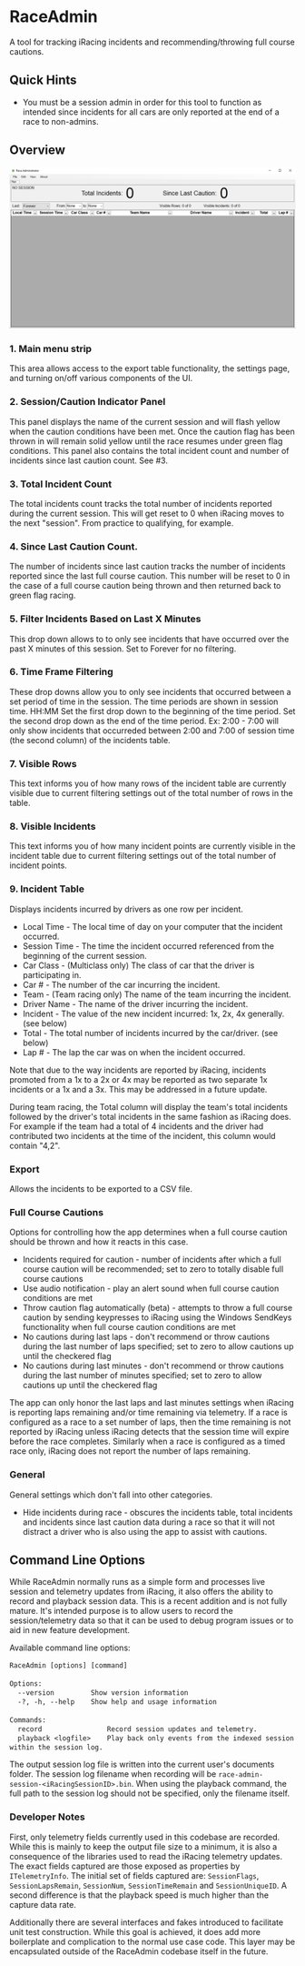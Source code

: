 # RaceAdmin
A tool for tracking iRacing incidents and recommending/throwing full course cautions.

## Quick Hints
* You must be a session admin in order for this tool to function as intended since incidents for all
cars are only reported at the end of a race to non-admins.

## Overview

![race admin screenshot](/images/race-admin.png)

### 1. Main menu strip
This area allows access to the export table functionality, the settings page, and turning on/off various components of the UI.

### 2. Session/Caution Indicator Panel
This panel displays the name of the current session and will flash yellow when the caution conditions
have been met. Once the caution flag has been thrown in will remain solid yellow until the race resumes
under green flag conditions.
This panel also contains the total incident count and number of incidents since last caution count. See #3.

### 3. Total Incident Count
The total incidents count tracks the total number of incidents reported during the current session.
This will get reset to 0 when iRacing moves to the next "session". From practice to qualifying, for example.

### 4. Since Last Caution Count.
The number of incidents since last caution tracks the number of incidents reported since the last full course caution.
This number will be reset to 0 in the case of a full course caution being thrown and then returned back to green flag racing.

### 5. Filter Incidents Based on Last X Minutes
This drop down allows to to only see incidents that have occurred over the past X minutes of this session. Set to Forever for no filtering.

### 6. Time Frame Filtering
These drop downs allow you to only see incidents that occurred between a set period of time in the session.
The time periods are shown in session time. HH:MM
Set the first drop down to the beginning of the time period. Set the second drop down as the end of the time period.
Ex: 2:00 - 7:00 will only show incidents that occurreded between 2:00 and 7:00 of session time (the second column) of the incidents table.

### 7. Visible Rows	
This text informs you of how many rows of the incident table are currently visible due to current filtering settings out of the total number of rows in the table.

### 8. Visible Incidents
This text informs you of how many incident points are currently visible in the incident table due to current filtering settings out of the total number of incident points.

### 9. Incident Table
Displays incidents incurred by drivers as one row per incident.
* Local Time - The local time of day on your computer that the incident occurred.
* Session Time - The time the incident occurred referenced from the beginning of the current session.
* Car Class - (Multiclass only) The class of car that the driver is participating in.
* Car # - The number of the car incurring the incident.
* Team - (Team racing only) The name of the team incurring the incident.
* Driver Name - The name of the driver incurring the incident.
* Incident - The value of the new incident incurred: 1x, 2x, 4x generally. (see below)
* Total - The total number of incidents incurred by the car/driver. (see below)
* Lap # - The lap the car was on when the incident occurred.

Note that due to the way incidents are reported by iRacing, incidents promoted from a 1x to
a 2x or 4x may be reported as two separate 1x incidents or a 1x and a 3x. This may be addressed
in a future update.

During team racing, the Total column will display the team's total incidents followed by the 
driver's total incidents in the same fashion as iRacing does. For example if the team had a total
of 4 incidents and the driver had contributed two incidents at the time of the incident, this 
column would contain "4,2".

### Export
Allows the incidents to be exported to a CSV file.

### Full Course Cautions
Options for controlling how the app determines when a full course caution should be thrown and
how it reacts in this case.

* Incidents required for caution - number of incidents after which a full course caution will be recommended; set to zero to totally disable full course cautions
* Use audio notification - play an alert sound when full course caution conditions are met
* Throw caution flag automatically (beta) - attempts to throw a full course caution by sending keypresses to iRacing using the Windows SendKeys functionality when full course caution conditions are met
* No cautions during last laps - don't recommend or throw cautions during the last number of laps specified; set to zero to allow cautions up until the checkered flag
* No cautions during last minutes - don't recommend or throw cautions during the last number of minutes specified; set to zero to allow cautions up until the checkered flag

The app can only honor the last laps and last minutes settings when iRacing is reporting laps remaining and/or time remaining via telemetry. If a race is configured as a race to a set number of laps, then the time remaining is not reported by iRacing unless iRacing detects that the session time will expire before the race completes. Similarly when a race is configured as a timed race only, iRacing does not report the number of laps remaining.

### General
General settings which don't fall into other categories.

* Hide incidents during race - obscures the incidents table, total incidents and incidents since last caution data during a race so that it will not distract a driver who is also using the app to assist with cautions.


## Command Line Options

While RaceAdmin normally runs as a simple form and processes live session and telemetry updates from iRacing, it also offers the ability to record and playback session data. This is a recent addition and is not fully mature. It's intended purpose is to allow users to record the session/telemetry data so that it can be used to debug program issues or to aid in new feature development. 

Available command line options:
```
RaceAdmin [options] [command]

Options:
  --version         Show version information
  -?, -h, --help    Show help and usage information

Commands:
  record                Record session updates and telemetry.
  playback <logfile>    Play back only events from the indexed session within the session log.
```
The output session log file is written into the current user's documents folder. The session log filename when recording will be `race-admin-session-<iRacingSessionID>.bin`. When using the playback command, the full path to the session log should not be specified, only the filename itself.
  
### Developer Notes
First, only telemetry fields currently used in this codebase are recorded. While this is mainly to keep the output file size to a minimum, it is also a consequence of the libraries used to read the iRacing telemetry updates. The exact fields captured are those exposed as properties by `ITelemetryInfo`. The initial set of fields captured are: `SessionFlags`, `SessionLapsRemain`, `SessionNum`, `SessionTimeRemain` and `SessionUniqueID`. A second difference is that the playback speed is much higher than the capture data rate. 

Additionally there are several interfaces and fakes introduced to facilitate unit test construction. While this goal is achieved, it does add more boilerplate and complication to the normal use case code. This layer may be encapsulated outside of the RaceAdmin codebase itself in the future.
